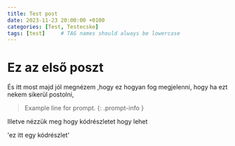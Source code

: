 ```yaml
---
title: Test post
date: 2023-11-23 20:00:00 +0100
categories: [Test, Testecske]
tags: [test]     # TAG names should always be lowercase
---
```


# Ez az első poszt

És itt most majd jól megnézem ,hogy ez hogyan fog megjelenni, hogy ha ezt nekem sikerül postolni,

> Example line for prompt.
{: .prompt-info }

Illetve nézzük meg hogy kódrészletet hogy lehet

'ez itt egy kódrészlet'